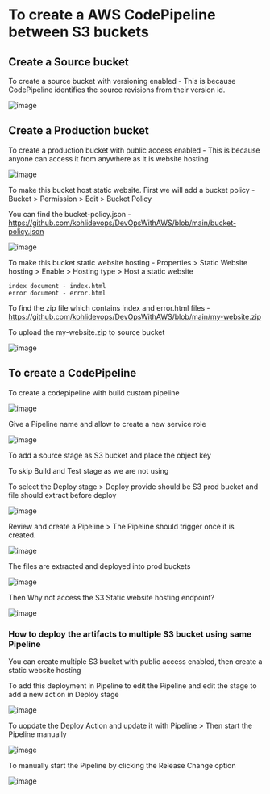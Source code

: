 # To create a AWS CodePipeline between S3 buckets

## Create a Source bucket

To create a source bucket with versioning enabled - This is because CodePipeline identifies the source revisions from their version id.


![image](https://github.com/user-attachments/assets/6ad6541b-2009-4c57-9949-36e01f23f2dd)


## Create a Production bucket

To create a production bucket with public access enabled - This is because anyone can access it from anywhere as it is website hosting


![image](https://github.com/user-attachments/assets/d3a672c8-5aea-4988-8591-a58a6ab3045c)


To make this bucket host static website. First we will add a bucket policy - Bucket > Permission > Edit > Bucket Policy

You can find the bucket-policy.json - https://github.com/kohlidevops/DevOpsWithAWS/blob/main/bucket-policy.json


![image](https://github.com/user-attachments/assets/9b892cd4-bc1c-40b0-bddd-5a89ed22bcd8)


To make this bucket static website hosting - Properties > Static Website hosting > Enable > Hosting type > Host a static website

```
index document - index.html
error document - error.html
```

To find the zip file which contains index and error.html files - https://github.com/kohlidevops/DevOpsWithAWS/blob/main/my-website.zip

To upload the my-website.zip to source bucket


![image](https://github.com/user-attachments/assets/32a8ab42-6090-4a3b-be95-0047e4dfe704)


## To create a CodePipeline

To create a codepipeline with build custom pipeline


![image](https://github.com/user-attachments/assets/be1e31c9-1ce5-44b4-9bbb-8f4bd784d453)


Give a Pipeline name and allow to create a new service role


![image](https://github.com/user-attachments/assets/6188a4a9-1fde-4969-9433-b417deb7177c)


To add a source stage as S3 bucket and place the object key

To skip Build and Test stage as we are not using

To select the Deploy stage > Deploy provide should be S3 prod bucket and file should extract before deploy


![image](https://github.com/user-attachments/assets/4059c332-b969-43dd-8556-06961c6104d4)


Review and create a Pipeline > The Pipeline should trigger once it is created.


![image](https://github.com/user-attachments/assets/b009fb04-f7f2-4ae4-9bda-8afbcacb379b)


The files are extracted and deployed into prod buckets


![image](https://github.com/user-attachments/assets/cf5ac6dc-afaf-43c9-b571-43f67ebe4ce5)


Then Why not access the S3 Static website hosting endpoint?


![image](https://github.com/user-attachments/assets/a78caa1c-ca17-44f7-879e-5cb919aa60cf)



### How to deploy the artifacts to multiple S3 bucket using same Pipeline

You can create multiple S3 bucket with public access enabled, then create a static website hosting

To add this deployment in Pipeline to edit the Pipeline and edit the stage to add a new action in Deploy stage


![image](https://github.com/user-attachments/assets/ba301017-c050-4f10-b4b7-177c033a1e81)


To uopdate the Deploy Action and update it with Pipeline > Then start the Pipeline manually


![image](https://github.com/user-attachments/assets/93de41ff-05c8-4146-a488-8d75a542d140)


To manually start the Pipeline by clicking the Release Change option


![image](https://github.com/user-attachments/assets/3a4ea8c0-2d3c-477c-a875-3c2d1eef2f1b)




